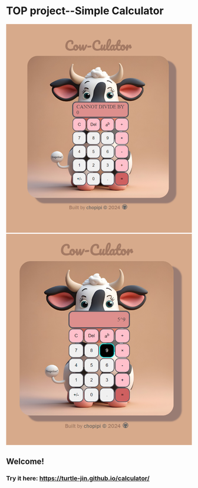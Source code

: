 
# TOP project--Simple Calculator
![Design preview](./images/scnshot.png)
![Design preview](./images/scnshot1.png)



## Welcome! 

### Try it here: https://turtle-jin.github.io/calculator/